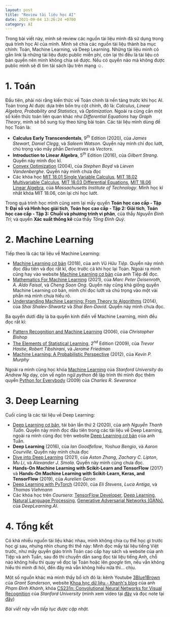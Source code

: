 ```yaml
---
layout: post
title: "Review tài liệu học AI"
date: 2021-09-04 13:26:24 +0700
category: AI
---
```


Trong bài viết này, mình sẽ review các nguồn tài liệu mình đã sử dụng trong quá trình học AI của mình. Mình sẽ chia các nguồn tài liệu thành ba mục chính: Toán, Machine Learning, và Deep Learning. Những tài liệu mình có gắn link là những tài liệu được public miễn phí, còn lại thì đều là tài liệu có bản quyền nên mình không chia sẻ được. Nếu có quyển nào mà không được public mình sẽ đi tìm tải sách lậu trên mạng ☺. 

# 1. Toán
Đầu tiên, phải nói rằng kiến thức về Toán chính là nền tảng trước khi học AI. Toán trong AI được dựa trên bốn trụ cột chính, đó là: _Calculus_, _Linear Algebra_, _Probability and Statistics_, và _Optimization_. Ngoài ra cũng cần một số kiến thức toán liên quan khác như _Differential Equations_ hay _Graph Theory_, mình sẽ bổ sung tùy theo từng bài toán. Các tài liệu mình dùng để học Toán là:

* __Calculus Early Transcendentals__, $9^{th}$ Edition (2020), của _James Stewart_, _Daniel Clegg_, và _Saleem Watson_. Quyển này mình chỉ đọc lướt, chú trọng vào mấy phần _Derivatives_ và _Vectors_.
* __Introduction to Linear Algebra__, $5^{th}$ Edition (2016), của _Gilbert Strang_. Quyển này mình đọc kĩ.
* [Convex Optimization](https://web.stanford.edu/~boyd/cvxbook/) (2004), của _Stephen Boyd_ và _Lieven Vandenberghe_. Quyển này mình chưa đọc
* Các khóa học [MIT 18.01 Single Variable Calculus](https://youtube.com/playlist?list=PLE2215608E2574180), [MIT 18.02 Multivariable Calculus](https://youtube.com/playlist?list=PL4C4C8A7D06566F38), [MIT 18.03 Differential Equations](https://youtube.com/playlist?list=PLEC88901EBADDD980), [MIT 18.06 Linear Algebra](https://youtube.com/playlist?list=PLE7DDD91010BC51F8), của _Massachusetts Institute of Technology_. Mình học kĩ nhất khóa MIT 18.06, còn lại chỉ học lướt.

Trong quá trình học mình cũng xem lại mấy quyển __Toán học cao cấp - Tập 1: Đại số và Hình học giải tích__, __Toán học cao cấp - Tập 2: Giải tích__, __Toán học cao cấp - Tập 3: Chuỗi và phương trình vi phân__, của thầy _Nguyễn Đình Trí_; và quyển __Xác suất thống kê__ của thầy _Tống Đình Quỳ_.

# 2. Machine Learning
Tiếp theo là các tài liệu về Machine Learning:

* [Machine Learning cơ bản](https://github.com/tiepvupsu/ebookMLCB) (2018), của anh _Vũ Hữu Tiệp_. Quyển này mình đọc đầu tiên và đọc rất kĩ, đọc trước cả khi học lại Toán. Ngoài ra mình cũng hay vào website [Machine Learning cơ bản](https://machinelearningcoban.com/) của anh Tiệp để đọc.
* [Mathematics For Machine Learning](https://mml-book.github.io/) (2021), của _Marc Peter Deisenroth_, _A. Aldo Faisal_, và _Cheng Soon Ong_. Quyển này cũng khá giống quyển Machine Learning cơ bản, mình chỉ đọc lướt và chú trọng vào một vài phần mà mình chưa hiểu rõ.
* [Understanding Machine Learning: From Theory to Algorithms](https://www.cs.huji.ac.il/~shais/UnderstandingMachineLearning/) (2014), của _Shai Shalev-Shwartz_ và _Shai Ben-David_. Quyển này mình chưa đọc.

Ba quyển dưới đây là ba quyển kinh điển về Machine Learning, mình đều đọc rất kĩ:
* [Pattern Recognition and Machine Learning](http://users.isr.ist.utl.pt/~wurmd/Livros/school/Bishop%20-%20Pattern%20Recognition%20And%20Machine%20Learning%20-%20Springer%20%202006.pdf) (2006), của _Christopher Bishop_
* [The Elements of Statistical Learning](https://web.stanford.edu/~hastie/Papers/ESLII.pdf), $2^{nd}$ Edition (2009), của _Trevor Hastie_, _Robert Tibshirani_, và _Jerome Friedman_
* [Machine Learning: A Probabilistic Perspective](https://probml.github.io/pml-book/book0.html) (2012), của _Kevin P. Murphy_

Ngoài ra mình cũng học khóa [Machine Learning](https://www.coursera.org/learn/machine-learning) của _Stanford University_ do _Andrew Ng_ dạy, còn về ngôn ngữ _python_ để lập trình thì mình đọc thêm quyển [Python for Everybody](http://do1.dr-chuck.com/pythonlearn/EN_us/pythonlearn.pdf) (2009) của _Charles R. Severance_

# 3. Deep Learning
Cuối cùng là các tài liệu về Deep Learning:

* [Deep Learning cơ bản](https://nttuan8.com/sach-deep-learning-co-ban/), tái bản lần thứ 2 (2020), của anh _Nguyễn Thanh Tuấn_. Quyển này mình đọc đầu tiên trong các tài liệu về Deep Learning, ngoài ra mình cũng đọc trên website [Deep Learning cơ bản](https://nttuan8.com/) của anh Tuấn.
* __Deep Learning__ (2016), của _Ian Goodfellow_, _Yoshua Bengio_, và _Aaron Courville_. Quyển này mình chưa đọc
* [Dive into Deep Learning](https://d2l.ai/) (2021), của _Aston Zhang_, _Zachary C. Lipton_, _Mu Li_, và _Alexander J. Smola_. Quyển này mình cũng chưa đọc.
* __Hands-On Machine Learning with Scikit-Learn and TensorFlow__ (2017) và __Hands-On Machine Learning with Scikit-Learn, Keras, and TensorFlow__ (2019), của _Aurelien Geron_
* [Deep Learning with PyTorch](https://pytorch.org/assets/deep-learning/Deep-Learning-with-PyTorch.pdf) (2020), của _Eli Stevens_, _Luca Antiga_, và _Thomas Viehmann_
* Các khóa học trên _Coursera_: [TensorFlow Developer](https://www.coursera.org/professional-certificates/tensorflow-in-practice), [Deep Learning](https://www.coursera.org/specializations/deep-learning), [Natural Language Processing](https://www.coursera.org/specializations/natural-language-processing), [Generative Adversarial Networks (GANs)](https://www.coursera.org/specializations/generative-adversarial-networks-gans), của _DeepLearning.AI_.

# 4. Tổng kết
Có khá nhiều nguồn tài liệu khác nhau, mình không chia cụ thể học gì trước học gì sau, nhưng nhìn chung thì thế này: Mình đọc mấy tài liệu tiếng Việt trước, như mấy quyển giáo trình Toán cao cấp hay sách và website của anh Tiệp và anh Tuấn, sau đó thì chuyển dần sang đọc tài liệu tiếng Anh, chỗ nào không hiểu thì quay về đọc lại Toán hoặc lên _google_ tìm, nếu vẫn không hiểu thì mình đi hỏi, đến đây mà vẫn không hiểu nữa thì... chịu.

Một số nguồn khác mà mình thấy bổ ích đó là: kênh Youtube [3Blue1Brown](https://www.youtube.com/c/3blue1brown) của _Grant Sanderson_, website [Khoa học dữ liệu - Khanh's blog](https://phamdinhkhanh.github.io/) của anh _Phạm Đình Khánh_, khóa [CS231n: Convolutional Neural Networks for Visual Recognition](http://cs231n.stanford.edu/) của _Stanford University_ (mình xem video tại [đây](https://youtube.com/playlist?list=PL3FW7Lu3i5JvHM8ljYj-zLfQRF3EO8sYv) và đọc note tại [đây](https://cs231n.github.io/))

_Bài viết này vẫn tiếp tục được cập nhật._
